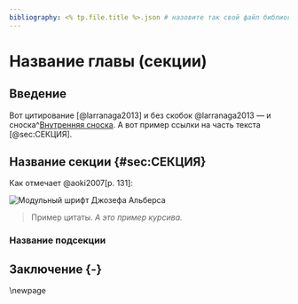 ```yaml
---
bibliography: <% tp.file.title %>.json # назовите так свой файл библиографии
---
```


# Название главы (секции)

## Введение
Вот цитирование [@larranaga2013] и без скобок @larranaga2013 — и сноска^[Внутренняя сноска]. А вот пример ссылки на часть текста [@sec:СЕКЦИЯ].

## Название секции {#sec:СЕКЦИЯ}
Как отмечает @aoki2007[p. 131]:

![Модульный шрифт Джозефа Альберса](test.jpeg)

> Пример цитаты. *А это пример курсива.*

### Название подсекции

## Заключение {-}
\newpage

[Внутренняя сноска]: Привет!